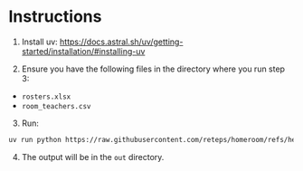 # Instructions

1. Install uv: https://docs.astral.sh/uv/getting-started/installation/#installing-uv

2. Ensure you have the following files in the directory where you run step 3:

- `rosters.xlsx`
- `room_teachers.csv`

3. Run:

```sh
uv run python https://raw.githubusercontent.com/reteps/homeroom/refs/heads/main/gen_all.py
```

4. The output will be in the `out` directory.
